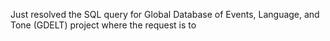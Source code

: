 Just resolved the SQL query for Global Database of Events, Language, and Tone (GDELT) project where the request is to 
